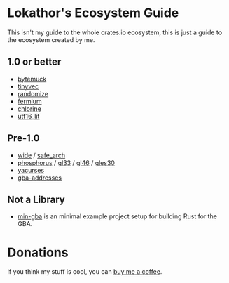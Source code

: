 
# Lokathor's Ecosystem Guide

This isn't my guide to the whole crates.io ecosystem, this is just a guide to the ecosystem created by me.

## 1.0 or better

* [bytemuck](https://docs.rs/bytemuck)
* [tinyvec](https://docs.rs/tinyvec)
* [randomize](https://docs.rs/randomize)
* [fermium](https://docs.rs/fermium)
* [chlorine](https://docs.rs/chlorine)
* [utf16_lit](https://docs.rs/utf16_lit)

## Pre-1.0

* [wide](https://docs.rs/wide) / [safe_arch](https://docs.rs/safe_arch)
* [phosphorus](https://docs.rs/phosphorus) / [gl33](https://docs.rs/gl33) / [gl46](https://docs.rs/gl46) / [gles30](https://docs.rs/gles30)
* [yacurses](https://docs.rs/yacurses)
* [gba-addresses](https://docs.rs/gba-addresses)

## Not a Library

* [min-gba](https://github.com/rust-console/min-gba) is an minimal example project setup for building Rust for the GBA.

# Donations

If you think my stuff is cool, you can [buy me a coffee](https://ko-fi.com/lokathor).

